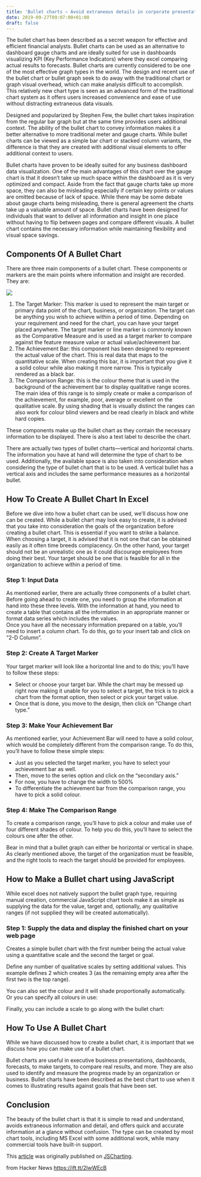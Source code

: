```yaml
---
title: 'Bullet charts – Avoid extraneous details in corporate presentations'
date: 2019-09-27T09:07:00+01:00
draft: false
---
```


The bullet chart has been described as a secret weapon for effective and efficient financial analysts. Bullet charts can be used as an alternative to dashboard gauge charts and are ideally suited for use in dashboards visualizing KPI (Key Performance Indicators) where they excel comparing actual results to forecasts. Bullet charts are currently considered to be one of the most effective graph types in the world. The design and recent use of the bullet chart or bullet graph seek to do away with the traditional chart or graph visual overhead, which can make analysis difficult to accomplish. This relatively new chart type is seen as an advanced form of the traditional chart system as it offers users increased convenience and ease of use without distracting extraneous data visuals.

Designed and popularized by Stephen Few, the bullet chart takes inspiration from the regular bar graph but at the same time provides users additional context. The ability of the bullet chart to convey information makes it a better alternative to more traditional meter and gauge charts. While bullet charts can be viewed as a simple bar chart or stacked column variants, the difference is that they are created with additional visual elements to offer additional context to users.

Bullet charts have proven to be ideally suited for any business dashboard data visualization. One of the main advantages of this chart over the gauge chart is that it doesn’t take up much space within the dashboard as it is very optimized and compact. Aside from the fact that gauge charts take up more space, they can also be misleading especially if certain key points or values are omitted because of lack of space. While there may be some debate about gauge charts being misleading, there is general agreement the charts take up a valuable amount of space. Bullet charts have been designed for individuals that want to deliver all information and insight in one place without having to flip between pages and compare different visuals. A bullet chart contains the necessary information while maintaining flexibility and visual space savings.

Components Of A Bullet Chart
----------------------------

There are three main components of a bullet chart. These components or markers are the main points where information and insight are recorded. They are:

![](https://www.atyantik.com/wp-content/uploads/2019/09/bullet_components.png)

1.  The Target Marker: This marker is used to represent the main target or primary data point of the chart, business, or organization. The target can be anything you wish to achieve within a period of time. Depending on your requirement and need for the chart, you can have your target placed anywhere. The target marker or line marker is commonly known as the Comparative Measure and is used as a target marker to compare against the feature measure value or actual value/achievement bar.
2.  The Achievement Bar: this component has been designed to represent the actual value of the chart. This is real data that maps to the quantitative scale. When creating this bar, it is important that you give it a solid colour while also making it more narrow. This is typically rendered as a black bar.
3.  The Comparison Range: this is the colour theme that is used in the background of the achievement bar to display qualitative range scores. The main idea of this range is to simply create or make a comparison of the achievement, for example, poor, average or excellent on the qualitative scale. By using shading that is visually distinct the ranges can also work for colour blind viewers and be read clearly in black and white hard copies.

These components make up the bullet chart as they contain the necessary information to be displayed. There is also a text label to describe the chart.

There are actually two types of bullet charts—vertical and horizontal charts. The information you have at hand will determine the type of chart to be used. Additionally, the available space is also taken into consideration when considering the type of bullet chart that is to be used. A vertical bullet has a vertical axis and includes the same performance measures as a horizontal bullet.

How To Create A Bullet Chart In Excel
-------------------------------------

Before we dive into how a bullet chart can be used, we’ll discuss how one can be created. While a bullet chart may look easy to create, it is advised that you take into consideration the goals of the organization before creating a bullet chart. This is essential if you want to strike a balance. When choosing a target, it is advised that it is not one that can be obtained easily as it often time breeds complacency. On the other hand, your target should not be an unrealistic one as it could discourage employees from doing their best. Your target should be one that is feasible for all in the organization to achieve within a period of time.

### Step 1: Input Data

As mentioned earlier, there are actually three components of a bullet chart. Before going ahead to create one, you need to group the information at hand into these three levels. With the information at hand, you need to create a table that contains all the information in an appropriate manner or format data series which includes the values.  
Once you have all the necessary information prepared on a table, you’ll need to insert a column chart. To do this, go to your insert tab and click on “2-D Column”.

### Step 2: Create A Target Marker

Your target marker will look like a horizontal line and to do this; you’ll have to follow these steps:

*   Select or choose your target bar. While the chart may be messed up right now making it unable for you to select a target, the trick is to pick a chart from the format option, then select or pick your target value.
*   Once that is done, you move to the design, then click on “Change chart type.”

### Step 3: Make Your Achievement Bar

As mentioned earlier, your Achievement Bar will need to have a solid colour, which would be completely different from the comparison range. To do this, you’ll have to follow these simple steps:

*   Just as you selected the target marker, you have to select your achievement bar as well.
*   Then, move to the series option and click on the “secondary axis.”
*   For now, you have to change the width to 500%
*   To differentiate the achievement bar from the comparison range, you have to pick a solid colour.

### Step 4: Make The Comparison Range

To create a comparison range, you’ll have to pick a colour and make use of four different shades of colour. To help you do this, you’ll have to select the colours one after the other.

Bear in mind that a bullet graph can either be horizontal or vertical in shape. As clearly mentioned above, the target of the organization must be feasible, and the right tools to reach the target should be provided for employees.

How to Make a Bullet chart using JavaScript
-------------------------------------------

While excel does not natively support the bullet graph type, requiring manual creation, commercial JavaScript chart tools make it as simple as supplying the data for the value, target and, optionally, any qualitative ranges (if not supplied they will be created automatically).

### Step 1: Supply the data and display the finished chart on your web page

Creates a simple bullet chart with the first number being the actual value using a quantitative scale and the second the target or goal.

Define any number of qualitative scales by setting additional values. This example defines 2 which creates 3 (as the remaining empty area after the first two is the top range).

You can also set the colour and it will shade proportionally automatically.  
Or you can specify all colours in use:

Finally, you can include a scale to go along with the bullet chart:

How To Use A Bullet Chart
-------------------------

While we have discussed how to create a bullet chart, it is important that we discuss how you can make use of a bullet chart.

Bullet charts are useful in executive business presentations, dashboards, forecasts, to make targets, to compare real results, and more. They are also used to identify and measure the progress made by an organization or business. Bullet charts have been described as the best chart to use when it comes to illustrating results against goals that have been set.

Conclusion
----------

The beauty of the bullet chart is that it is simple to read and understand, avoids extraneous information and detail, and offers quick and accurate information at a glance without confusion. The type can be created by most chart tools, including MS Excel with some additional work, while many commercial tools have built-in support.

This [article](https://jscharting.com/blog/bullet-charts/) was originally published on [JSCharting](https://jscharting.com/blog).

  
  
from Hacker News https://ift.tt/2lwWEcB
